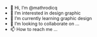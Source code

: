 - 👋 Hi, I’m @mathrodicq
- 👀 I’m interested in design graphic
- 🌱 I’m currently learning graphic design
- 💞️ I’m looking to collaborate on ...
- 📫 How to reach me ...

<!---
mathrodicq/mathrodicq is a ✨ special ✨ repository because its `README.md` (this file) appears on your GitHub profile.
You can click the Preview link to take a look at your changes.
--->
